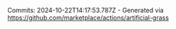 Commits: 2024-10-22T14:17:53.787Z - Generated via https://github.com/marketplace/actions/artificial-grass
<br>
